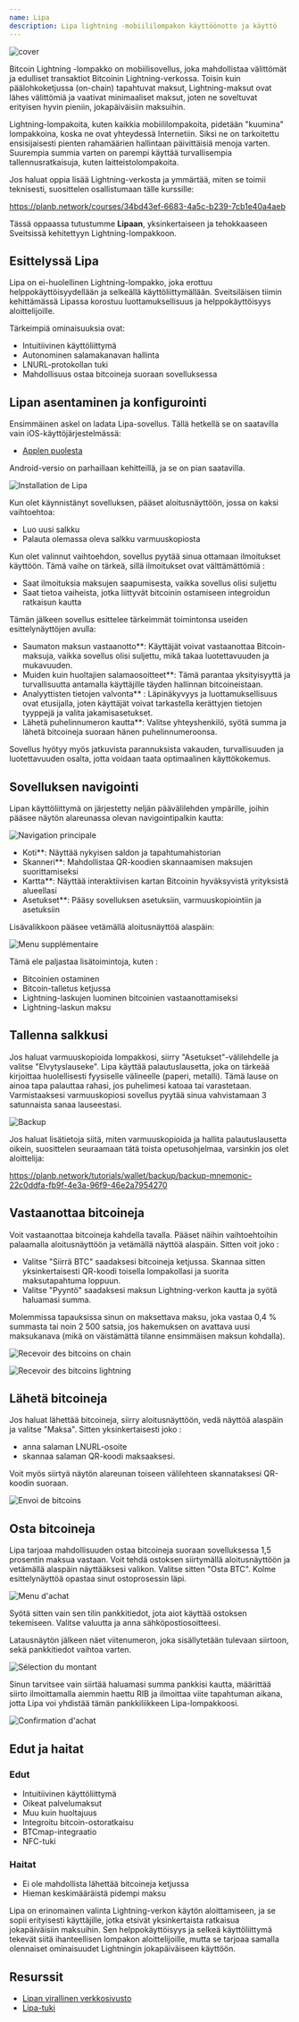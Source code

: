 ```yaml
---
name: Lipa
description: Lipa lightning -mobiililompakon käyttöönotto ja käyttö
---
```

![cover](assets/cover.webp)

Bitcoin Lightning -lompakko on mobiilisovellus, joka mahdollistaa välittömät ja edulliset transaktiot Bitcoinin Lightning-verkossa. Toisin kuin päälohkoketjussa (on-chain) tapahtuvat maksut, Lightning-maksut ovat lähes välittömiä ja vaativat minimaaliset maksut, joten ne soveltuvat erityisen hyvin pieniin, jokapäiväisiin maksuihin.

Lightning-lompakoita, kuten kaikkia mobiililompakoita, pidetään "kuumina" lompakkoina, koska ne ovat yhteydessä Internetiin. Siksi ne on tarkoitettu ensisijaisesti pienten rahamäärien hallintaan päivittäisiä menoja varten. Suurempia summia varten on parempi käyttää turvallisempia tallennusratkaisuja, kuten laitteistolompakoita.

Jos haluat oppia lisää Lightning-verkosta ja ymmärtää, miten se toimii teknisesti, suosittelen osallistumaan tälle kurssille:

https://planb.network/courses/34bd43ef-6683-4a5c-b239-7cb1e40a4aeb

Tässä oppaassa tutustumme **Lipaan**, yksinkertaiseen ja tehokkaaseen Sveitsissä kehitettyyn Lightning-lompakkoon.

## Esittelyssä Lipa

Lipa on ei-huolellinen Lightning-lompakko, joka erottuu helppokäyttöisyydellään ja selkeällä käyttöliittymällään. Sveitsiläisen tiimin kehittämässä Lipassa korostuu luottamuksellisuus ja helppokäyttöisyys aloittelijoille.

Tärkeimpiä ominaisuuksia ovat:


- Intuitiivinen käyttöliittymä
- Autonominen salamakanavan hallinta
- LNURL-protokollan tuki
- Mahdollisuus ostaa bitcoineja suoraan sovelluksessa

## Lipan asentaminen ja konfigurointi

Ensimmäinen askel on ladata Lipa-sovellus. Tällä hetkellä se on saatavilla vain iOS-käyttöjärjestelmässä:


- [Applen puolesta](https://apps.apple.com/app/lipa-bitcoin-lightning/id1602180066)

Android-versio on parhaillaan kehitteillä, ja se on pian saatavilla.

![Installation de Lipa](assets/fr/01.webp)

Kun olet käynnistänyt sovelluksen, pääset aloitusnäyttöön, jossa on kaksi vaihtoehtoa:


- Luo uusi salkku
- Palauta olemassa oleva salkku varmuuskopiosta

Kun olet valinnut vaihtoehdon, sovellus pyytää sinua ottamaan ilmoitukset käyttöön. Tämä vaihe on tärkeä, sillä ilmoitukset ovat välttämättömiä :


- Saat ilmoituksia maksujen saapumisesta, vaikka sovellus olisi suljettu
- Saat tietoa vaiheista, jotka liittyvät bitcoinin ostamiseen integroidun ratkaisun kautta

Tämän jälkeen sovellus esittelee tärkeimmät toimintonsa useiden esittelynäyttöjen avulla:


- Saumaton maksun vastaanotto**: Käyttäjät voivat vastaanottaa Bitcoin-maksuja, vaikka sovellus olisi suljettu, mikä takaa luotettavuuden ja mukavuuden.
- Muiden kuin huoltajien salamaosoitteet**: Tämä parantaa yksityisyyttä ja turvallisuutta antamalla käyttäjille täyden hallinnan bitcoineistaan.
- Analyyttisten tietojen valvonta** : Läpinäkyvyys ja luottamuksellisuus ovat etusijalla, joten käyttäjät voivat tarkastella kerättyjen tietojen tyyppejä ja valita jakamisasetukset.
- Lähetä puhelinnumeron kautta**: Valitse yhteyshenkilö, syötä summa ja lähetä bitcoineja suoraan hänen puhelinnumeroonsa.

Sovellus hyötyy myös jatkuvista parannuksista vakauden, turvallisuuden ja luotettavuuden osalta, jotta voidaan taata optimaalinen käyttökokemus.

## Sovelluksen navigointi

Lipan käyttöliittymä on järjestetty neljän päävälilehden ympärille, joihin pääsee näytön alareunassa olevan navigointipalkin kautta:

![Navigation principale](assets/fr/02.webp)


- Koti**: Näyttää nykyisen saldon ja tapahtumahistorian
- Skanneri**: Mahdollistaa QR-koodien skannaamisen maksujen suorittamiseksi
- Kartta**: Näyttää interaktiivisen kartan Bitcoinin hyväksyvistä yrityksistä alueellasi
- Asetukset**: Pääsy sovelluksen asetuksiin, varmuuskopiointiin ja asetuksiin

Lisävalikkoon pääsee vetämällä aloitusnäyttöä alaspäin:

![Menu supplémentaire](assets/fr/03.webp)

Tämä ele paljastaa lisätoimintoja, kuten :


- Bitcoinien ostaminen
- Bitcoin-talletus ketjussa
- Lightning-laskujen luominen bitcoinien vastaanottamiseksi
- Lightning-laskun maksu

## Tallenna salkkusi

Jos haluat varmuuskopioida lompakkosi, siirry "Asetukset"-välilehdelle ja valitse "Elvytyslauseke". Lipa käyttää palautuslausetta, joka on tärkeää kirjoittaa huolellisesti fyysiselle välineelle (paperi, metalli). Tämä lause on ainoa tapa palauttaa rahasi, jos puhelimesi katoaa tai varastetaan. Varmistaaksesi varmuuskopiosi sovellus pyytää sinua vahvistamaan 3 satunnaista sanaa lauseestasi.

![Backup](assets/fr/04.webp)

Jos haluat lisätietoja siitä, miten varmuuskopioida ja hallita palautuslausetta oikein, suosittelen seuraamaan tätä toista opetusohjelmaa, varsinkin jos olet aloittelija:

https://planb.network/tutorials/wallet/backup/backup-mnemonic-22c0ddfa-fb9f-4e3a-96f9-46e2a7954270

## Vastaanottaa bitcoineja

Voit vastaanottaa bitcoineja kahdella tavalla. Pääset näihin vaihtoehtoihin palaamalla aloitusnäyttöön ja vetämällä näyttöä alaspäin. Sitten voit joko :


- Valitse "Siirrä BTC" saadaksesi bitcoineja ketjussa. Skannaa sitten yksinkertaisesti QR-koodi toisella lompakollasi ja suorita maksutapahtuma loppuun.
- Valitse "Pyyntö" saadaksesi maksun Lightning-verkon kautta ja syötä haluamasi summa.

Molemmissa tapauksissa sinun on maksettava maksu, joka vastaa 0,4 % summasta tai noin 2 500 satsia, jos hakemuksen on avattava uusi maksukanava (mikä on väistämättä tilanne ensimmäisen maksun kohdalla).

![Recevoir des bitcoins on chain](assets/fr/05.webp)

![Recevoir des bitcoins lightning](assets/fr/06.webp)

## Lähetä bitcoineja

Jos haluat lähettää bitcoineja, siirry aloitusnäyttöön, vedä näyttöä alaspäin ja valitse "Maksa". Sitten yksinkertaisesti joko :


- anna salaman LNURL-osoite
- skannaa salaman QR-koodi maksaaksesi.

Voit myös siirtyä näytön alareunan toiseen välilehteen skannataksesi QR-koodin suoraan.

![Envoi de bitcoins](assets/fr/07.webp)

## Osta bitcoineja

Lipa tarjoaa mahdollisuuden ostaa bitcoineja suoraan sovelluksessa 1,5 prosentin maksua vastaan. Voit tehdä ostoksen siirtymällä aloitusnäyttöön ja vetämällä alaspäin näyttääksesi valikon. Valitse sitten "Osta BTC". Kolme esittelynäyttöä opastaa sinut ostoprosessin läpi.

![Menu d'achat](assets/fr/08.webp)

Syötä sitten vain sen tilin pankkitiedot, jota aiot käyttää ostoksen tekemiseen. Valitse valuutta ja anna sähköpostiosoitteesi.

Latausnäytön jälkeen näet viitenumeron, joka sisällytetään tulevaan siirtoon, sekä pankkitiedot vaihtoa varten.

![Sélection du montant](assets/fr/09.webp)

Sinun tarvitsee vain siirtää haluamasi summa pankkisi kautta, määrittää siirto ilmoittamalla aiemmin haettu RIB ja ilmoittaa viite tapahtuman aikana, jotta Lipa voi yhdistää tämän pankkiliikkeen Lipa-lompakkoosi.

![Confirmation d'achat](assets/fr/10.webp)

## Edut ja haitat

### Edut


- Intuitiivinen käyttöliittymä
- Oikeat palvelumaksut
- Muu kuin huoltajuus
- Integroitu bitcoin-ostoratkaisu
- BTCmap-integraatio
- NFC-tuki

### Haitat


- Ei ole mahdollista lähettää bitcoineja ketjussa
- Hieman keskimääräistä pidempi maksu

Lipa on erinomainen valinta Lightning-verkon käytön aloittamiseen, ja se sopii erityisesti käyttäjille, jotka etsivät yksinkertaista ratkaisua jokapäiväisiin maksuihin. Sen helppokäyttöisyys ja selkeä käyttöliittymä tekevät siitä ihanteellisen lompakon aloittelijoille, mutta se tarjoaa samalla olennaiset ominaisuudet Lightningin jokapäiväiseen käyttöön.

## Resurssit


- [Lipan virallinen verkkosivusto](https://lipa.swiss/)
- [Lipa-tuki](https://getlipa.atlassian.net/servicedesk/customer/portal/1)